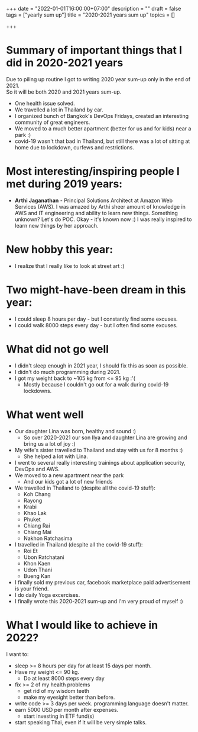 +++
date = "2022-01-01T16:00:00+07:00"
description = ""
draft = false
tags = ["yearly sum up"]
title = "2020-2021 years sum up"
topics = []

+++

# Summary of important things that I did in 2020-2021 years
Due to piling up routine I got to writing 2020 year sum-up only in the end of 2021.  
So it will be both 2020 and 2021 years sum-up.

* One health issue solved.
* We travelled a lot in Thailand by car.
* I organized bunch of Bangkok's DevOps Fridays, created an interesting community of great engineers.
* We moved to a much better apartment (better for us and for kids) near a park :)
* covid-19 wasn't that bad in Thailand, but still there was a lot of sitting at home due to lockdown, curfews and restrictions.

<!--more-->

# Most interesting/inspiring people I met during 2019 years:

* **Arthi Jaganathan** - Principal Solutions Architect at Amazon Web Services (AWS). I was amazed by Arthi sheer amount of knowledge in AWS and IT engineering and ability to learn new things. Something unknown? Let's do POC. Okay - it's known now :) I was really inspired to learn new things by her approach.

# New hobby this year:

* I realize that I really like to look at street art :)

# Two might-have-been dream in this year:

* I could sleep 8 hours per day - but I constantly find some excuses.
* I could walk 8000 steps every day - but I often find some excuses.

# What did not go well

* I didn't sleep enough in 2021 year, I should fix this as soon as possible.
* I didn't do much programming during 2021.
* I got my weight back to ~105 kg from <= 95 kg :'(
  * Mostly because I couldn't go out for a walk during covid-19 lockdowns.
  
# What went well

* Our daughter Lina was born, healthy and sound :)
  * So over 2020-2021 our son Ilya and daughter Lina are growing and bring us a lot of joy :)
* My wife's sister travelled to Thailand and stay with us for 8 months :)
  * She helped a lot with Lina.
* I went to several really interesting trainings about application security, DevOps and AWS.
* We moved to a new apartment near the park
  * And our kids got a lot of new friends
* We travelled in Thailand to (despite all the covid-19 stuff):
  * Koh Chang
  * Rayong
  * Krabi
  * Khao Lak
  * Phuket
  * Chiang Rai
  * Chiang Mai
  * Nakhon Ratchasima
* I travelled in Thailand (despite all the covid-19 stuff):
  * Roi Et
  * Ubon Ratchatani
  * Khon Kaen
  * Udon Thani
  * Bueng Kan
* I finally sold my previous car, facebook marketplace paid advertisement is your friend.
* I do daily Yoga excercises.
* I finally wrote this 2020-2021 sum-up and I'm very proud of myself :)

# What I would like to achieve in 2022?
I want to:

* sleep >= 8 hours per day for at least 15 days per month.
* Have my weight <= 90 kg.
  * Do at least 8000 steps every day
* fix >= 2 of my health problems
  * get rid of my wisdom teeth
  * make my eyesight better than before.
* write code >= 3 days per week. programming language doesn't matter.
* earn 5000 USD per month after expenses.
  * start investing in ETF fund(s)
* start speaking Thai, even if it will be very simple talks.
